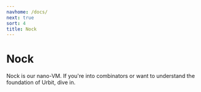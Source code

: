 ```yaml
---
navhome: /docs/
next: true
sort: 4
title: Nock
---
```


# Nock

Nock is our nano-VM.  If you're into combinators or want to understand the foundation of Urbit, dive in.

<list/>
